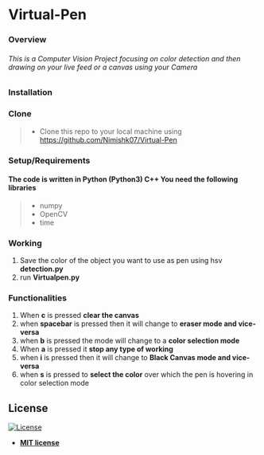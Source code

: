 # Virtual-Pen
### Overview
###### This is a Computer Vision Project focusing on color detection and then drawing on your live feed or a canvas using your Camera 
### Installation
### Clone
> -  Clone this repo to your local machine using https://github.com/Nimishk07/Virtual-Pen
### Setup/Requirements
#### The code is written in Python (Python3) C++ You need the following libraries
> - numpy
> - OpenCV
> - time
### Working
1. Save the color of the object you want to use as pen using hsv **detection.py**
2. run **Virtualpen.py**
### Functionalities
1. When **c** is pressed **clear the canvas**
2. when **spacebar** is pressed then it will change to **eraser mode and vice-versa**
3. when **b** is pressed the mode will change to a **color selection mode**
4. When **a** is pressed it **stop any type of working**
5. when **i** is pressed then it will change to **Black Canvas mode and vice-versa**
6. when **s** is pressed to **select the color** over which the pen is hovering in color selection mode
## License
[![License](http://img.shields.io/:license-mit-blue.svg?style=flat-square)](http://badges.mit-license.org)
- **[MIT license](http://opensource.org/licenses/mit-license.php)**
